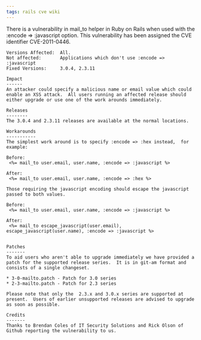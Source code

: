 ```yaml
---
tags: rails cve wiki
---
```


There is a vulnerability in mail_to helper in Ruby on Rails when used with the :encode => :javascript option. This vulnerability has been assigned the CVE identifier CVE-2011-0446.

    Versions Affected:  All.
    Not affected:       Applications which don't use :encode => :javascript
    Fixed Versions:     3.0.4, 2.3.11

    Impact
    ------
    An attacker could specify a malicious name or email value which could
    enable an XSS attack.  All users running an affected release should
    either upgrade or use one of the work arounds immediately.

    Releases
    --------
    The 3.0.4 and 2.3.11 releases are available at the normal locations.

    Workarounds
    -----------
    The simplest work around is to specify :encode => :hex instead,  for
    example:

    Before:
     <%= mail_to user.email, user.name, :encode => :javascript %>

    After:
     <%= mail_to user.email, user.name, :encode => :hex %>

    Those requiring the javascript encoding should escape the javascript
    passed to both values.

    Before:
     <%= mail_to user.email, user.name, :encode => :javascript %>

    After:
     <%= mail_to escape_javascript(user.email),
    escape_javascript(user.name), :encode => :javascript %>


    Patches
    -------
    To aid users who aren't able to upgrade immediately we have provided a
    patch for the supported release series.  It is in git-am format and
    consists of a single changeset.

    * 3-0-mailto.patch - Patch for 3.0 series
    * 2-3-mailto.patch - Patch for 2.3 series

    Please note that only the  2.3.x and 3.0.x series are supported at
    present.  Users of earlier unsupported releases are advised to upgrade
    as soon as possible.

    Credits
    -------
    Thanks to Brendan Coles of IT Security Solutions and Rick Olson of
    Github reporting the vulnerability to us.
